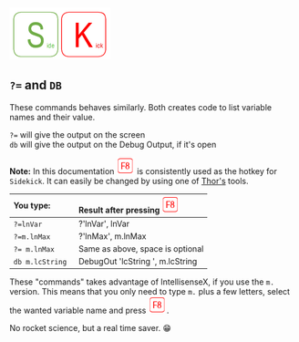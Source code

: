 [![Sidekick](Images/SKLogo.png)](../README.md)

## `?=` and `DB` 

These commands behaves similarly. Both creates code to list variable names and their value.  

`?=` will give the output on the screen  
`db` will give the output on the Debug Output, if it's open

**Note:** In this documentation ![`F8`](Images/F8.png) is consistently used as the hotkey for `Sidekick`. It can easily be changed by using one of [Thor's](https://github.com/VFPX/Thor) tools.

| You type:                |        Result after pressing ![`F8`](Images/F8.png)          |
|:-------------------------|:----------------------------------------------------------|
| `?=lnVar`                    | ?'lnVar', lnVar |
| `?=m.lnMax `                    | ?'lnMax', m.lnMax |
| `?= m.lnMax `                    | Same as above, space is optional |  
| `db m.lcString `| DebugOut 'lcString ', m.lcString |

These "commands" takes advantage of IntellisenseX, if you use the `m.` version. This means that you only need to type `m.` plus a few letters, select the wanted variable name and press ![`F8`](Images/F8.png).

No rocket science, but a real time saver. :grin: